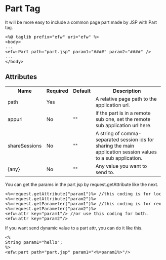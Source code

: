 <H1>Part Tag</H1>
It will be more easy to include a common page part made by JSP with Part tag.
<pre>
&lt;%@ taglib prefix=&quot;efw&quot; uri=&quot;efw&quot; %&gt;
&lt;body&gt;
...
&lt;efw:Part path="part.jsp" param1="####" param2="####" /&gt;		//or efw:part , efw:PART
...
&lt;/body&gt;
</pre>


<h2>Attributes</h2>
<table>
<tr><th>Name</th><th>Required</th><th>Default</th><th>Description</th></tr>
<tr><td>path</td><td>Yes</td><td></td><td>A relative page path to the application url.</td></tr>
<tr><td>appurl</td><td>No</td><td>""</td><td>If the part is in a remote sub one, set the remote sub application url here.</td></tr>
<tr><td>shareSessions</td><td>No</td><td>""</td><td>A string of comma-separated session ids for sharing the main application session values to a sub application.</td></tr>
<tr><td>{any}</td><td>No</td><td>""</td><td>Any value you want to send to.</td></tr>
</table>


You can get the params in the part jsp by request.getAttribute like the next.

<pre>
<%=request.getAttribute("param1")%>	//this coding is for local part.
<%=request.getAttribute("param2")%>
<%=request.getParameter("param1")%>	//this coding is for reomote part.
<%=request.getParameter("param2")%>
&lt;efw:attr key="param1"/> //or use this coding for both.
&lt;efw:attr key="param2"/> 
</pre>


If you want send dynamic value to a part attr, you can do it like this.
<pre>
&lt;% 
String param1="hello";
%>
&lt;efw:part path="part.jsp" param1="<%=param1%>"/>
</pre>